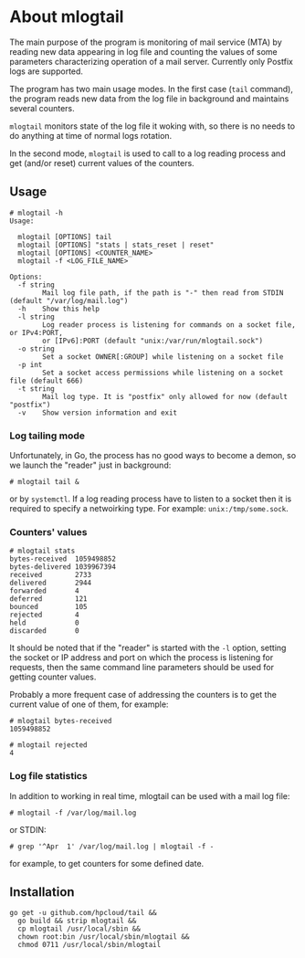 # About mlogtail
The main purpose of the program is monitoring of mail service (MTA) by reading new data appearing in log file and counting the values of some parameters characterizing operation of a mail server. Currently only Postfix logs are supported.

The program has two main usage modes. In the first case (`tail` command), the program reads new data from the log file in background and maintains several counters.

`mlogtail` monitors state of the log file it woking with, so there is no needs to do anything at time of normal logs rotation.

In the second mode, `mlogtail` is used to call to a log reading process and get (and/or reset) current values of the counters.

## Usage

```none
# mlogtail -h
Usage:

  mlogtail [OPTIONS] tail
  mlogtail [OPTIONS] "stats | stats_reset | reset"
  mlogtail [OPTIONS] <COUNTER_NAME>
  mlogtail -f <LOG_FILE_NAME>

Options:
  -f string
        Mail log file path, if the path is "-" then read from STDIN (default "/var/log/mail.log")
  -h    Show this help
  -l string
        Log reader process is listening for commands on a socket file, or IPv4:PORT,
        or [IPv6]:PORT (default "unix:/var/run/mlogtail.sock")
  -o string
        Set a socket OWNER[:GROUP] while listening on a socket file
  -p int
        Set a socket access permissions while listening on a socket file (default 666)
  -t string
        Mail log type. It is "postfix" only allowed for now (default "postfix")
  -v    Show version information and exit
```

### Log tailing mode

Unfortunately, in Go, the process has no good ways to become a demon, so we launch the "reader" just in background:

```none
# mlogtail tail &
```

or by `systemctl`. If a log reading process have to listen to a socket then it is required to specify a netwoirking type. For example: `unix:/tmp/some.sock`.

### Counters' values

```none
# mlogtail stats
bytes-received  1059498852
bytes-delivered 1039967394
received        2733
delivered       2944
forwarded       4
deferred        121
bounced         105
rejected        4
held            0
discarded       0
```

It should be noted that if the "reader" is started with the `-l` option, setting the socket or IP address and port on which the process is listening for requests, then the same command line parameters should be used for getting counter values.

Probably a more frequent case of addressing the counters is to get the current value of one of them, for example:

```none
# mlogtail bytes-received
1059498852
```
```none
# mlogtail rejected
4
```

### Log file statistics

In addition to working in real time, mlogtail can be used with a mail log file:

```none
# mlogtail -f /var/log/mail.log
```
or STDIN:
```none
# grep '^Apr  1' /var/log/mail.log | mlogtail -f -
```
for example, to get counters for some defined date.

## Installation

```none
go get -u github.com/hpcloud/tail &&
  go build && strip mlogtail &&
  cp mlogtail /usr/local/sbin &&
  chown root:bin /usr/local/sbin/mlogtail &&
  chmod 0711 /usr/local/sbin/mlogtail
```
